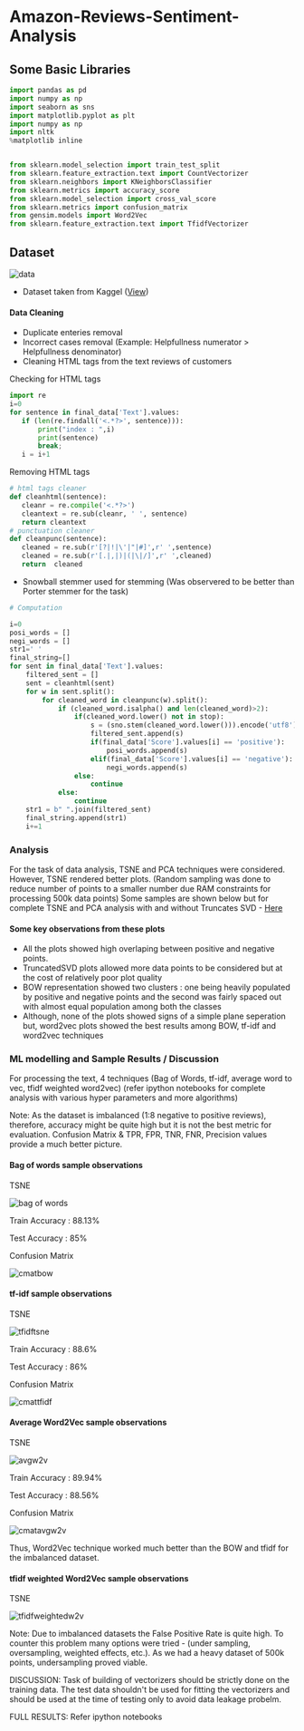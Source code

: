 # Amazon-Reviews-Sentiment-Analysis

## Some Basic Libraries

 ``` python
import pandas as pd
import numpy as np
import seaborn as sns
import matplotlib.pyplot as plt
import numpy as np
import nltk
%matplotlib inline


from sklearn.model_selection import train_test_split
from sklearn.feature_extraction.text import CountVectorizer
from sklearn.neighbors import KNeighborsClassifier
from sklearn.metrics import accuracy_score
from sklearn.model_selection import cross_val_score
from sklearn.metrics import confusion_matrix
from gensim.models import Word2Vec
from sklearn.feature_extraction.text import TfidfVectorizer
 ```

## Dataset

![data](https://user-images.githubusercontent.com/43536129/46906312-10f18680-cf1f-11e8-9b54-d60835da25df.PNG)
 * Dataset taken from Kaggel ([View](https://www.kaggle.com/snap/amazon-fine-food-reviews))
  #### Data Cleaning
 - Duplicate enteries removal
 - Incorrect cases removal (Example: Helpfullness numerator > Helpfullness denominator)
 - Cleaning HTML tags from the text reviews of customers
 
 Checking for HTML tags
 ``` python
import re
i=0
for sentence in final_data['Text'].values:
    if (len(re.findall('<.*?>', sentence))):
        print("index : ",i)
        print(sentence)
        break;
    i = i+1
```

 Removing HTML tags
 ``` python
# html tags cleaner
def cleanhtml(sentence):
    cleanr = re.compile('<.*?>')
    cleantext = re.sub(cleanr, ' ', sentence)
    return cleantext
# punctuation cleaner
def cleanpunc(sentence):
    cleaned = re.sub(r'[?|!|\'|"|#]',r' ',sentence)
    cleaned = re.sub(r'[.|,|)|(|\|/]',r' ',cleaned)
    return  cleaned
```

- Snowball stemmer used for stemming (Was observered to be better than Porter stemmer for the task)
``` python
# Computation

i=0
posi_words = []
negi_words = []
str1=' '
final_string=[]
for sent in final_data['Text'].values:
    filtered_sent = []
    sent = cleanhtml(sent)
    for w in sent.split():
        for cleaned_word in cleanpunc(w).split():
            if (cleaned_word.isalpha() and len(cleaned_word)>2):
                if(cleaned_word.lower() not in stop):
                    s = (sno.stem(cleaned_word.lower())).encode('utf8')
                    filtered_sent.append(s)
                    if(final_data['Score'].values[i] == 'positive'):
                        posi_words.append(s)
                    elif(final_data['Score'].values[i] == 'negative'):
                        negi_words.append(s)
                else:
                    continue
            else:
                continue
    str1 = b" ".join(filtered_sent)
    final_string.append(str1)
    i+=1
```

### Analysis

For the task of data analysis, TSNE and PCA techniques were considered. However, TSNE rendered better plots.
(Random sampling was done to reduce number of points to a smaller number due RAM constraints for processing 500k data points)
Some samples are shown below but for complete TSNE and PCA analysis with and without Truncates SVD - [Here](https://github.com/prabhnoor0212/Amazon-Reviews-Sentiment-Analysis/blob/master/analysis.pdf)
#### Some key observations from these plots
- All the plots showed high overlaping between positive and negative points.
- TruncatedSVD plots allowed more data points to be considered but at the cost of relatively poor plot quality
- BOW representation showed two clusters : one being heavily populated by positive and negative points and the second was fairly spaced out with almost equal population among both the classes
- Although, none of the plots showed signs of a simple plane seperation but, word2vec plots showed the best results among BOW, tf-idf and word2vec techniques


### ML modelling and Sample Results / Discussion
For processing the text, 4 techniques (Bag of Words, tf-idf, average word to vec, tfidf weighted word2vec)
(refer ipython notebooks for complete analysis with various hyper parameters and more algorithms)

Note: As the dataset is imbalanced (1:8 negative to positive reviews), therefore, accuracy might be quite high but it is not the best metric for evaluation. Confusion Matrix & TPR, FPR, TNR, FNR, Precision values provide a much better picture.

#### Bag of words sample observations

TSNE

![bag of words](https://user-images.githubusercontent.com/43536129/46907878-473b0000-cf37-11e8-8ad3-0491fe39d5ce.PNG)

Train Accuracy : 88.13%

Test Accuracy : 85%

Confusion Matrix


![cmatbow](https://user-images.githubusercontent.com/43536129/46908099-3096a800-cf3b-11e8-9daa-5b65447e90c1.PNG)

#### tf-idf sample observations

TSNE

![tfidftsne](https://user-images.githubusercontent.com/43536129/46907944-8584ef00-cf38-11e8-8466-32fac4ee5d3e.PNG)


Train Accuracy : 88.6%

Test Accuracy : 86%

Confusion Matrix


![cmattfidf](https://user-images.githubusercontent.com/43536129/46908140-d34f2680-cf3b-11e8-9417-ca7efaaa7440.PNG)

#### Average Word2Vec sample observations


TSNE

![avgw2v](https://user-images.githubusercontent.com/43536129/46907963-dbf22d80-cf38-11e8-9223-7a3f43f19bab.PNG)

Train Accuracy : 89.94%

Test Accuracy : 88.56%

Confusion Matrix


![cmatavgw2v](https://user-images.githubusercontent.com/43536129/46915736-3f2d9f80-cfcd-11e8-840b-6be43033d3b6.PNG)


Thus, Word2Vec technique worked much better than the BOW and tfidf for the imbalanced dataset.

#### tfidf weighted Word2Vec sample observations

TSNE

![tfidfweightedw2v](https://user-images.githubusercontent.com/43536129/46907991-43a87880-cf39-11e8-90dd-162e2cfe6af0.PNG)


Note: Due to imbalanced datasets the False Positive Rate is quite high. To counter this problem many options were tried - (under sampling, oversampling, weighted effects, etc.). As we had a heavy dataset of 500k points, undersampling proved viable.

DISCUSSION: Task of building of vectorizers should be strictly done on the training data. The test data shouldn't be used for fitting the vectorizers and should be used at the time of testing only to avoid data leakage probelm.

FULL RESULTS: Refer ipython notebooks

